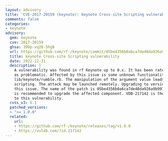 ```yaml
---
layout: advisory
title: 'CVE-2017-20159 (keynote): keynote Cross-site Scripting vulnerability'
comments: false
categories:
- keynote
advisory:
  gem: keynote
  cve: 2017-20159
  ghsa: 399p-vq28-5hg8
  url: https://github.com/rf-/keynote/commit/05be4356b0a6ca7de48da926a9b997beb5ffeb4a
  title: keynote Cross-site Scripting vulnerability
  date: 2022-12-31
  description: |
    A vulnerability was found in rf Keynote up to 0.x. It has been rated
    as problematic. Affected by this issue is some unknown functionality of the file
    lib/keynote/rumble.rb. The manipulation of the argument value leads to cross site
    scripting. The attack may be launched remotely. Upgrading to version 1.0.0 can address
    this issue. The name of the patch is 05be4356b0a6ca7de48da926a9b997beb5ffeb4a. It
    is recommended to upgrade the affected component. VDB-217142 is the identifier assigned
    to this vulnerability.
  cvss_v3: 6.1
  patched_versions:
  - ">= 1.0.0"
  related:
    url:
    - https://github.com/rf-/keynote/releases/tag/v1.0.0
    - https://vuldb.com/?id.217142
---
```

